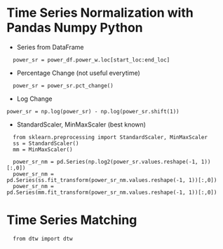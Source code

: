 # Time Series Normalization with Pandas Numpy Python

* Series from DataFrame
```
  power_sr = power_df.power_w.loc[start_loc:end_loc]
```

* Percentage Change (not useful everytime)
```
  power_sr = power_sr.pct_change()
```

* Log Change
```
power_sr = np.log(power_sr) - np.log(power_sr.shift(1))
```

* StandardScaler, MinMaxScaler (best known)
```
  from sklearn.preprocessing import StandardScaler, MinMaxScaler
  ss = StandardScaler()
  mm = MinMaxScaler()

  power_sr_nm = pd.Series(np.log2(power_sr.values.reshape(-1, 1))[:,0])
  power_sr_nm = pd.Series(ss.fit_transform(power_sr_nm.values.reshape(-1, 1))[:,0])
  power_sr_nm = pd.Series(mm.fit_transform(power_sr_nm.values.reshape(-1, 1))[:,0])
```

# Time Series Matching
```
  from dtw import dtw
```

